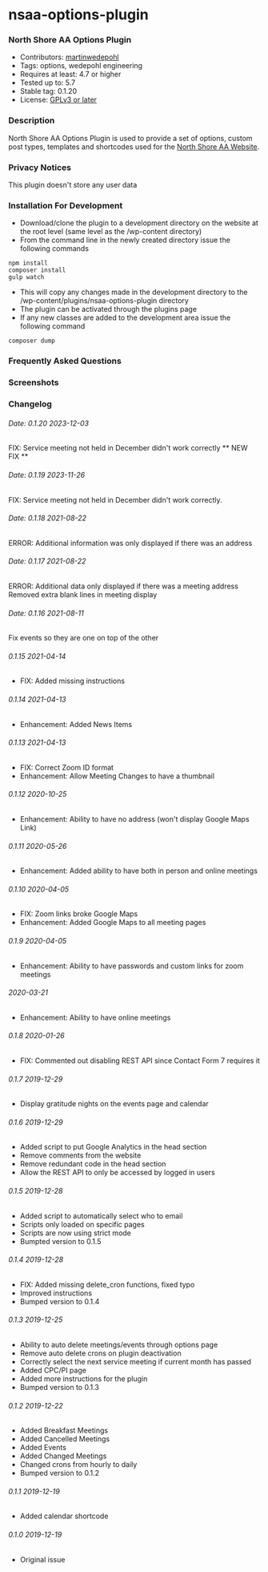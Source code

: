# nsaa-options-plugin
### North Shore AA Options Plugin

* Contributors: [martinwedepohl](https://en.gravatar.com/martinwedepohl) 
* Tags: options, wedepohl engineering
* Requires at least: 4.7 or higher
* Tested up to: 5.7
* Stable tag: 0.1.20
* License: [GPLv3 or later](https://www.gnu.org/licenses/gpl-3.0.html)

### Description
North Shore AA Options Plugin is used to provide a set of options, custom post types, templates and shortcodes used for the [North Shore AA Website](https://northshoreaa.org).

### Privacy Notices
This plugin doesn't store any user data

### Installation For Development
- Download/clone the plugin to a development directory on the website at the root level (same level as the /wp-content directory)
- From the command line in the newly created directory issue the following commands
```
npm install
composer install
gulp watch
```
- This will copy any changes made in the development directory to the /wp-content/plugins/nsaa-options-plugin directory
- The plugin can be activated through the plugins page
- If any new classes are added to the development area issue the following command
```
composer dump
```

### Frequently Asked Questions

### Screenshots

### Changelog

###### Date: 0.1.20 2023-12-03
 
FIX: Service meeting not held in December didn't work correctly ** NEW FIX **

###### Date: 0.1.19 2023-11-26
 
FIX: Service meeting not held in December didn't work correctly.

###### Date: 0.1.18 2021-08-22
 
ERROR: Additional information was only displayed if there was an address

###### Date: 0.1.17 2021-08-22
 
ERROR: Additional data only displayed if there was a meeting address
Removed extra blank lines in meeting display

###### Date: 0.1.16 2021-08-11
 
Fix events so they are one on top of the other

###### 0.1.15 2021-04-14
* FIX: Added missing instructions

###### 0.1.14 2021-04-13
* Enhancement: Added News Items

###### 0.1.13 2021-04-13
* FIX: Correct Zoom ID format
* Enhancement: Allow Meeting Changes to have a thumbnail

###### 0.1.12 2020-10-25
* Enhancement: Ability to have no address (won't display Google Maps Link)

###### 0.1.11 2020-05-26
* Enhancement: Added ability to have both in person and online meetings

###### 0.1.10 2020-04-05
* FIX: Zoom links broke Google Maps
* Enhancement: Added Google Maps to all meeting pages

###### 0.1.9 2020-04-05
* Enhancement: Ability to have passwords and custom links for zoom meetings

###### 2020-03-21
* Enhancement: Ability to have online meetings

###### 0.1.8 2020-01-26
* FIX: Commented out disabling REST API since Contact Form 7 requires it

###### 0.1.7 2019-12-29
* Display gratitude nights on the events page and calendar

###### 0.1.6 2019-12-29
* Added script to put Google Analytics in the head section
* Remove comments from the website
* Remove redundant code in the head section
* Allow the REST API to only be accessed by logged in users

###### 0.1.5 2019-12-28
* Added script to automatically select who to email
* Scripts only loaded on specific pages
* Scripts are now using strict mode
* Bumpted version to 0.1.5

###### 0.1.4 2019-12-28
* FIX: Added missing delete_cron functions, fixed typo
* Improved instructions
* Bumped version to 0.1.4

###### 0.1.3 2019-12-25
* Ability to auto delete meetings/events through options page
* Remove auto delete crons on plugin deactivation
* Correctly select the next service meeting if current month has passed
* Added CPC/PI page
* Added more instructions for the plugin
* Bumped version to 0.1.3

###### 0.1.2 2019-12-22
* Added Breakfast Meetings
* Added Cancelled Meetings
* Added Events
* Added Changed Meetings
* Changed crons from hourly to daily
* Bumped version to 0.1.2

###### 0.1.1 2019-12-19
* Added calendar shortcode

###### 0.1.0 2019-12-19
* Original issue
